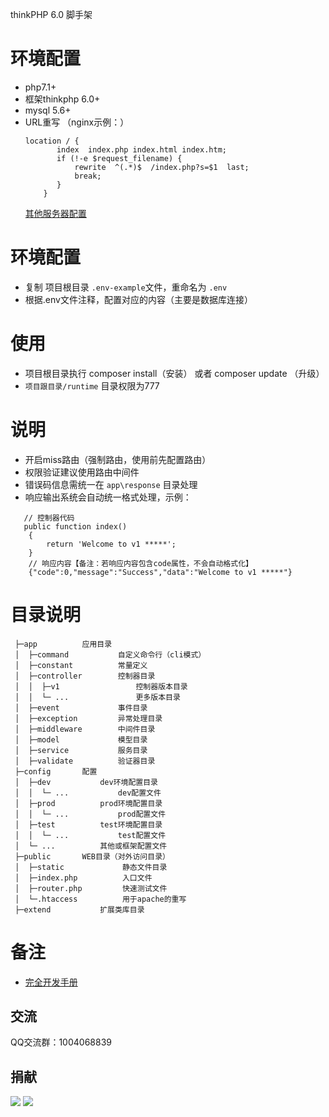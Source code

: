 thinkPHP 6.0 脚手架

环境配置
===============
 + php7.1+
 + 框架thinkphp 6.0+
 + mysql 5.6+
 + URL重写 （nginx示例：）
      ```
     location / {
             index  index.php index.html index.htm;
             if (!-e $request_filename) {
                 rewrite  ^(.*)$  /index.php?s=$1  last;
                 break;
             }
          }
     ```
    [其他服务器配置](https://www.kancloud.cn/manual/thinkphp6_0/1037488)

环境配置
==============
 + 复制 项目根目录 ```.env-example```文件，重命名为 ```.env```
 + 根据.env文件注释，配置对应的内容（主要是数据库连接）

使用
===============
 + 项目根目录执行 composer install（安装） 或者 composer update （升级）
 + ```项目跟目录/runtime``` 目录权限为777
 
说明
===============
 + 开启miss路由（强制路由，使用前先配置路由）
 + 权限验证建议使用路由中间件
 + 错误码信息需统一在 `app\response` 目录处理
 + 响应输出系统会自动统一格式处理，示例：
 ```
    // 控制器代码
    public function index()
     {
         return 'Welcome to v1 *****';
     }
     // 响应内容【备注：若响应内容包含code属性，不会自动格式化】
     {"code":0,"message":"Success","data":"Welcome to v1 *****"}
 ```
 
 
目录说明
===============
```
 ├─app          应用目录
 │  ├─command           自定义命令行（cli模式）
 │  ├─constant          常量定义
 │  ├─controller        控制器目录
 │  │  ├─v1                 控制器版本目录
 │  │  └─ ...               更多版本目录
 │  ├─event             事件目录
 │  ├─exception         异常处理目录
 │  ├─middleware        中间件目录
 │  ├─model             模型目录
 │  ├─service           服务目录 
 │  ├─validate          验证器目录
 ├─config       配置
 │  ├─dev           dev环境配置目录
 │  │  └─ ...           dev配置文件
 │  ├─prod          prod环境配置目录
 │  │  └─ ...           prod配置文件
 │  ├─test          test环境配置目录
 │  │  └─ ...           test配置文件
 │  └─ ...          其他或框架配置文件
 ├─public       WEB目录（对外访问目录）
 │  ├─static             静态文件目录
 │  ├─index.php          入口文件
 │  ├─router.php         快速测试文件
 │  └─.htaccess          用于apache的重写
 ├─extend           扩展类库目录
 ```
 
 备注
 ===============
 + [完全开发手册](https://www.kancloud.cn/manual/thinkphp6_0/content)
 
 ## 交流
 QQ交流群：1004068839
  
 ## 捐献
 ![](http://blog.zhuangjun.top/images/wx_reward.png) 
 ![](http://blog.zhuangjun.top/images/ali_reward.png)